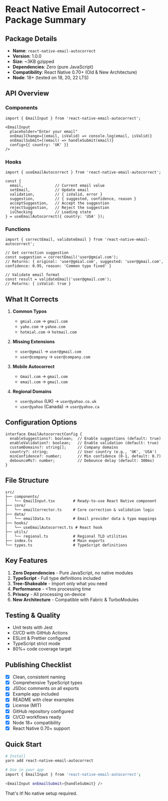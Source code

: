 # React Native Email Autocorrect - Package Summary

## Package Details
- **Name**: `react-native-email-autocorrect`
- **Version**: 1.0.0
- **Size**: ~3KB gzipped
- **Dependencies**: Zero (pure JavaScript)
- **Compatibility**: React Native 0.70+ (Old & New Architecture)
- **Node**: 18+ (tested on 18, 20, 22 LTS)

## API Overview

### Components
```tsx
import { EmailInput } from 'react-native-email-autocorrect';

<EmailInput
  placeholder="Enter your email"
  onEmailChange={(email, isValid) => console.log(email, isValid)}
  onEmailSubmit={(email) => handleSubmit(email)}
  config={{ country: 'UK' }}
/>
```

### Hooks
```tsx
import { useEmailAutocorrect } from 'react-native-email-autocorrect';

const {
  email,              // Current email value
  setEmail,           // Update email
  validation,         // { isValid, error }
  suggestion,         // { suggested, confidence, reason }
  acceptSuggestion,   // Accept the suggestion
  rejectSuggestion,   // Reject the suggestion
  isChecking          // Loading state
} = useEmailAutocorrect({ country: 'USA' });
```

### Functions
```tsx
import { correctEmail, validateEmail } from 'react-native-email-autocorrect';

// Get correction suggestion
const suggestion = correctEmail('user@gmial.com');
// Returns: { original: 'user@gmial.com', suggested: 'user@gmail.com', confidence: 0.95, reason: 'Common typo fixed' }

// Validate email format
const result = validateEmail('user@gmail.com');
// Returns: { isValid: true }
```

## What It Corrects

1. **Common Typos**
   - `gmial.com` → `gmail.com`
   - `yaho.com` → `yahoo.com`
   - `hotmial.com` → `hotmail.com`

2. **Missing Extensions**
   - `user@gmail` → `user@gmail.com`
   - `user@company` → `user@company.com`

3. **Mobile Autocorrect**
   - `Gmail.com` → `gmail.com`
   - `email.com` → `gmail.com`

4. **Regional Domains**
   - `user@yahoo` (UK) → `user@yahoo.co.uk`
   - `user@yahoo` (Canada) → `user@yahoo.ca`

## Configuration Options

```tsx
interface EmailAutocorrectConfig {
  enableSuggestions?: boolean;  // Enable suggestions (default: true)
  enableValidation?: boolean;   // Enable validation (default: true)
  customDomains?: string[];     // Company domains
  country?: string;             // User country (e.g., 'UK', 'USA')
  minConfidence?: number;       // Min confidence (0-1, default: 0.7)
  debounceMs?: number;          // Debounce delay (default: 300ms)
}
```

## File Structure
```
src/
├── components/
│   └── EmailInput.tsx        # Ready-to-use React Native component
├── core/
│   └── emailCorrector.ts     # Core correction & validation logic
├── data/
│   └── emailData.ts          # Email provider data & typo mappings
├── hooks/
│   └── useEmailAutocorrect.ts # React hook
├── utils/
│   └── regional.ts           # Regional TLD utilities
├── index.ts                  # Main exports
└── types.ts                  # TypeScript definitions
```

## Key Features

1. **Zero Dependencies** - Pure JavaScript, no native modules
2. **TypeScript** - Full type definitions included
3. **Tree-Shakeable** - Import only what you need
4. **Performance** - <1ms processing time
5. **Privacy** - All processing on-device
6. **New Architecture** - Compatible with Fabric & TurboModules

## Testing & Quality

- Unit tests with Jest
- CI/CD with GitHub Actions
- ESLint & Prettier configured
- TypeScript strict mode
- 80%+ code coverage target

## Publishing Checklist

- [x] Clean, consistent naming
- [x] Comprehensive TypeScript types
- [x] JSDoc comments on all exports
- [x] Example app included
- [x] README with clear examples
- [x] License (MIT)
- [x] GitHub repository configured
- [x] CI/CD workflows ready
- [x] Node 18+ compatibility
- [x] React Native 0.70+ support

## Quick Start

```bash
# Install
yarn add react-native-email-autocorrect

# Use in your app
import { EmailInput } from 'react-native-email-autocorrect';

<EmailInput onEmailSubmit={handleSubmit} />
```

That's it! No native setup required.
